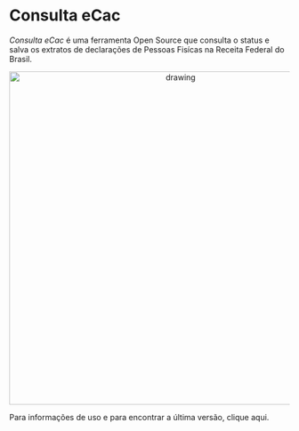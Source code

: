 # Consulta eCac

*Consulta eCac* é uma ferramenta Open Source que consulta o status e salva os extratos de declarações de Pessoas Fisícas na Receita Federal do Brasil.
<p align="center">
  <img src="https://i.imgur.com/GamoIG9.png" alt="drawing" width="600"/>
</p>

Para informações de uso e para encontrar a última versão, clique aqui.
